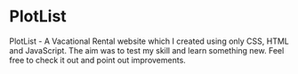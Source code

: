# PlotList
PlotList - A  Vacational Rental website which  I created using only CSS, HTML and JavaScript. The aim was to test my skill and learn something new. Feel free to check it out and point out improvements.
